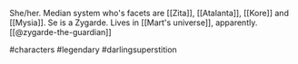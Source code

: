 She/her. Median system who's facets are [[Zita]], [[Atalanta]], [[Kore]] and [[Mysia]]. Se is a Zygarde. Lives in [[Mart's universe]], apparently. [[@zygarde-the-guardian]]

#characters #legendary #darlingsuperstition 